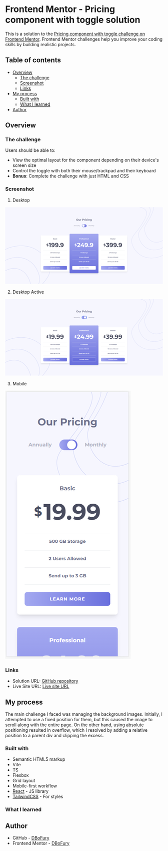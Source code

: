 # Frontend Mentor - Pricing component with toggle solution

This is a solution to the [Pricing component with toggle challenge on Frontend Mentor](https://www.frontendmentor.io/challenges/pricing-component-with-toggle-8vPwRMIC). Frontend Mentor challenges help you improve your coding skills by building realistic projects.

## Table of contents

- [Overview](#overview)
  - [The challenge](#the-challenge)
  - [Screenshot](#screenshot)
  - [Links](#links)
- [My process](#my-process)
  - [Built with](#built-with)
  - [What I learned](#what-i-learned)
- [Author](#author)

## Overview

### The challenge

Users should be able to:

- View the optimal layout for the component depending on their device's screen size
- Control the toggle with both their mouse/trackpad and their keyboard
- **Bonus**: Complete the challenge with just HTML and CSS

### Screenshot

1. Desktop

![Desktop](./screenshots/Desktop.PNG)

2. Desktop Active

![Desktop-Active](./screenshots/Desktop-Active.PNG)

3. Mobile

![Mobile](./screenshots/Mobile.PNG)

### Links

- Solution URL: [GitHub repository](https://github.com/DBoFury/frontend-mentor-challenges/tree/main/src/app/pricing-component-with-toggle)
- Live Site URL: [Live site URL](https://dbofury.github.io/frontend-mentor-challenges/pricing-component-with-toggle)

## My process

The main challenge I faced was managing the background images. Initially, I attempted to use a fixed position for them, but this caused the image to scroll along with the entire page. On the other hand, using absolute positioning resulted in overflow, which I resolved by adding a relative position to a parent div and clipping the excess.

### Built with

- Semantic HTML5 markup
- Vite
- TS
- Flexbox
- Grid layout
- Mobile-first workflow
- [React](https://reactjs.org/) - JS library
- [TailwindCSS](https://tailwindcss.com/) - For styles

### What I learned

## Author

- GitHub - [DBoFury](https://github.com/DBoFury)
- Frontend Mentor - [DBoFury](https://www.frontendmentor.io/profile/DBoFury)
